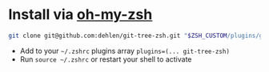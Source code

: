 # Install via [oh-my-zsh](https://github.com/robbyrussell/oh-my-zsh/)

```zsh
git clone git@github.com:dehlen/git-tree-zsh.git "$ZSH_CUSTOM/plugins/git-tree-zsh"
```

- Add to your `~/.zshrc` plugins array `plugins=(... git-tree-zsh)`
- Run `source ~/.zshrc` or restart your shell to activate